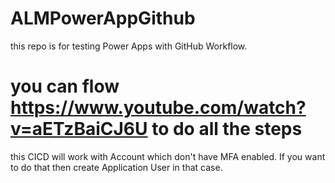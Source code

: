 # ALMPowerAppGithub
this repo is for testing Power Apps with GitHub Workflow.
# you can flow https://www.youtube.com/watch?v=aETzBaiCJ6U to do all the steps
this CICD will work with Account which don't have MFA enabled. If you want to do that then create Application User in that case.
